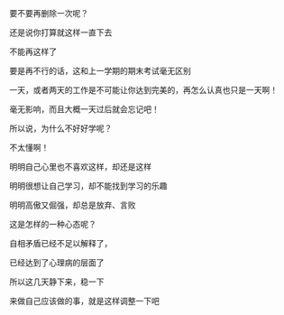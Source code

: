 要不要再删除一次呢？

还是说你打算就这样一直下去

不能再这样了

要是再不行的话，这和上一学期的期末考试毫无区别

一天，或者两天的工作是不可能让你达到完美的，再怎么认真也只是一天啊！

毫无影响，而且大概一天过后就会忘记吧！

所以说，为什么不好好学呢？

不太懂啊！

明明自己心里也不喜欢这样，却还是这样

明明很想让自己学习，却不能找到学习的乐趣

明明高傲又倔强，却总是放弃、言败

这是怎样的一种心态呢？

自相矛盾已经不足以解释了，

已经达到了心理病的层面了

所以这几天静下来，稳一下

来做自己应该做的事，就是这样调整一下吧